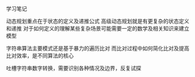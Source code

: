 学习笔记

动态规划重点在于状态的定义及递推公式
高级动态规划就是有更复杂的状态定义和递推
对于如何定义的理解某些复杂场景可能需要一定的数学及相关知识来建立模型

字符串算法主要模式还是基于暴力的遍历比对
而比对过程中如何简化比对及提高比对效率，是不同算法的核心

吐槽字符串数字转换，需要识别各种情况及边界，反复试探